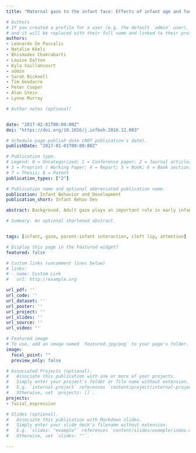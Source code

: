 ```yaml
---
title: "Maternal gaze to the infant face: Effects of infant age and facial configuration during mother-infant engagement in the first nine weeks"

# Authors
# If you created a profile for a user (e.g. the default `admin` user), write the username (folder name) here 
# and it will be replaced with their full name and linked to their profile.
authors:
- Leonardo De Pascalis
- Natalie Kkeli
- Bhismadev Chakrabarti
- Louise Dalton
- Kyla Vaillancourt
- admin
- Sarah Bicknell
- Tim Goodacre
- Peter Cooper
- Alan Stein
- Lynne Murray

# Author notes (optional)


date: "2017-02-01T00:00:00Z"
doi: "https://doi.org/10.1016/j.infbeh.2016.12.003"

# Schedule page publish date (NOT publication's date).
publishDate: "2017-01-01T00:00:00Z"

# Publication type.
# Legend: 0 = Uncategorized; 1 = Conference paper; 2 = Journal article;
# 3 = Preprint / Working Paper; 4 = Report; 5 = Book; 6 = Book section;
# 7 = Thesis; 8 = Patent
publication_types: ["2"]

# Publication name and optional abbreviated publication name.
publication: Infant Behavior and Development
publication_short: Infant Behav Dev

abstract: Background. Adult gaze plays an important role in early infant development, and infants are highly sensitive to its presence and direction. Little is known, however, about how adults look at infants while interacting with them. Using eye-tracking technology, this study investigated maternal gaze during naturalistic interactions, and how it was influenced by infant age, focusing on the transition from the first to the second month when social expressiveness emerges, and by infant facial configuration, focusing on the effect of cleft lip. Methods. Thirty infants (10 with a cleft lip), and their mothers, were seen at 1, 3, 5, 7, and 9 weeks. Mothers were asked to interact with their infants while wearing eye-tracking glasses. Fixation duration and count were calculated for general (infant face, body, and surrounding environment), and infant facial (eyes, mouth, other) areas. Results. At all ages, mothers gazed almost exclusively towards their infant’s face, but this was reduced in the presence of a cleft lip. Within the infant’s face, the eyes attracted the greatest attention, for all mothers, at all ages. From the first to the second month, all mothers increased their visual attention towards their infant’s mouth. Regardless of infant age, the presence of a cleft lip was associated with decreased maternal gaze to the infant’s mouth. Conclusions. This study provides novel findings concerning maternal gaze to infant faces during naturalistic interactions. Maternal gaze changes with infant age, in line with established shifts in social development, and according to infant facial configuration. Decreased gaze to the mouth area associated with infant cleft lip might affect maternal responsiveness, and suggests new dimensions to target in supporting these mothers.

# Summary. An optional shortened abstract.


tags: [infant, gaze, parent-infant interaction, cleft lip, attention]

# Display this page in the Featured widget?
featured: false

# Custom links (uncomment lines below)
# links:
# - name: Custom Link
#   url: http://example.org

url_pdf: ''
url_code: ''
url_dataset: ''
url_poster: ''
url_project: ''
url_slides: ''
url_source: ''
url_video: ''

# Featured image
# To use, add an image named `featured.jpg/png` to your page's folder. 
image:
  focal_point: ""
  preview_only: false

# Associated Projects (optional).
#   Associate this publication with one or more of your projects.
#   Simply enter your project's folder or file name without extension.
#   E.g. `internal-project` references `content/project/internal-project/index.md`.
#   Otherwise, set `projects: []`.
projects: 
- facial_expression

# Slides (optional).
#   Associate this publication with Markdown slides.
#   Simply enter your slide deck's filename without extension.
#   E.g. `slides: "example"` references `content/slides/example/index.md`.
#   Otherwise, set `slides: ""`.

---
```



